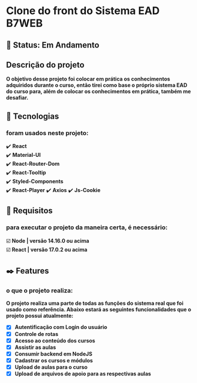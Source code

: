 # Clone do front do Sistema EAD B7WEB

## 🚧 Status: Em Andamento

## Descrição do projeto
__O objetivo desse projeto foi colocar em prática os conhecimentos adquiridos durante o curso, então tirei como base o próprio sistema EAD do curso para, além de colocar os conhecimentos em prática, também me desafiar.__

## 🔧 Tecnologias
### foram usados neste projeto:
✔️ **React**\
✔️ **Material-UI**\
✔️ **React-Router-Dom**\
✔️ **React-Tooltip**\
✔️ **Styled-Components**\
✔️ **React-Player**
✔️ **Axios**
✔️ **Js-Cookie**

## 🔖 Requisitos
### para executar o projeto da maneira certa, é necessário:
☑️ **Node | versão 14.16.0 ou acima**\
☑️ **React | versão 17.0.2 ou acima**

## ✒️ Features 
### o que o projeto realiza:
__O projeto realiza uma parte de todas as funções do sistema real que foi usado como referência. Abaixo estará as seguintes funcionalidades que o projeto possui atualmente:__

- [x] **Autentificação com Login do usuário**
- [x] **Controle de rotas**
- [x] **Acesso ao conteúdo dos cursos**
- [x] **Assistir as aulas**
- [x] **Consumir backend em NodeJS**
- [x] **Cadastrar os cursos e módulos**
- [x] **Upload de aulas para o curso**
- [x] **Upload de arquivos de apoio para as respectivas aulas**
